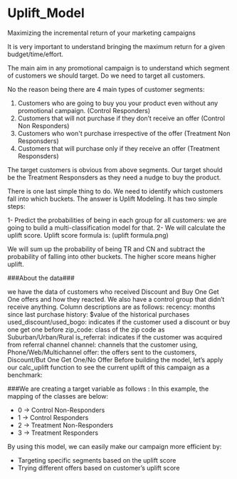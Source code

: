 # Uplift_Model
Maximizing the incremental return of your marketing campaigns

It is very important to understand bringing the maximum return for a given budget/time/effort.

The main aim in any promotional campaign is to understand which segment of customers we should target. Do we need to target all customers.

No the reason being there are 4 main types of customer segments:
1. Customers who are going to buy you your product even without any promotional campaign. (Control Responders)
2. Customers that will not purchase if they don’t receive an offer (Control Non Responders)
3. Customers who won't purchase irrespective of the offer (Treatment Non Responsders)
4. Customers that will purchase only if they receive an offer (Treatment Responsders)

The target customers is obvious from above segments. Our target should be the Treatment Responsders as they need a nudge to buy the product.

There is one last simple thing to do. We need to identify which customers fall into which buckets. The answer is Uplift Modeling. It has two simple steps:

1- Predict the probabilities of being in each group for all customers: we are going to build a multi-classification model for that.
2- We will calculate the uplift score. Uplift score formula is:
(uplift formula.png)

We will sum up the probability of being TR and CN and subtract the probability of falling into other buckets. The higher score means higher uplift.

###About the data###

we have the data of customers who received Discount and Buy One Get One offers and how they reacted. We also have a control group that didn’t receive anything.
Column descriptions are as follows:
recency: months since last purchase
history: $value of the historical purchases
used_discount/used_bogo: indicates if the customer used a discount or buy one get one before
zip_code: class of the zip code as Suburban/Urban/Rural
is_referral: indicates if the customer was acquired from referral channel
channel: channels that the customer using, Phone/Web/Multichannel
offer: the offers sent to the customers, Discount/But One Get One/No Offer
Before building the model, let’s apply our calc_uplift function to see the current uplift of this campaign as a benchmark:

###We are creating a target variable as follows :
In this example, the mapping of the classes are below:
- 0 -> Control Non-Responders
- 1 -> Control Responders
- 2 -> Treatment Non-Responders
- 3 -> Treatment Responders

By using this model, we can easily make our campaign more efficient by:
- Targeting specific segments based on the uplift score
- Trying different offers based on customer’s uplift score
